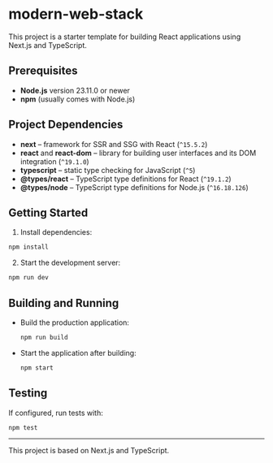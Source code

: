 # modern-web-stack

This project is a starter template for building React applications using Next.js and TypeScript.

## Prerequisites

- **Node.js** version 23.11.0 or newer
- **npm** (usually comes with Node.js)

## Project Dependencies

- **next** – framework for SSR and SSG with React (`^15.5.2`)
- **react** and **react-dom** – library for building user interfaces and its DOM integration (`^19.1.0`)
- **typescript** – static type checking for JavaScript (`^5`)
- **@types/react** – TypeScript type definitions for React (`^19.1.2`)
- **@types/node** – TypeScript type definitions for Node.js (`^16.18.126`)

## Getting Started

1. Install dependencies:

```bash
npm install
```

2. Start the development server:

```bash
npm run dev
```

## Building and Running

- Build the production application:
  ```bash
  npm run build
  ```
- Start the application after building:
  ```bash
  npm start
  ```

## Testing

If configured, run tests with:

```bash
npm test
```

---

This project is based on Next.js and TypeScript.
